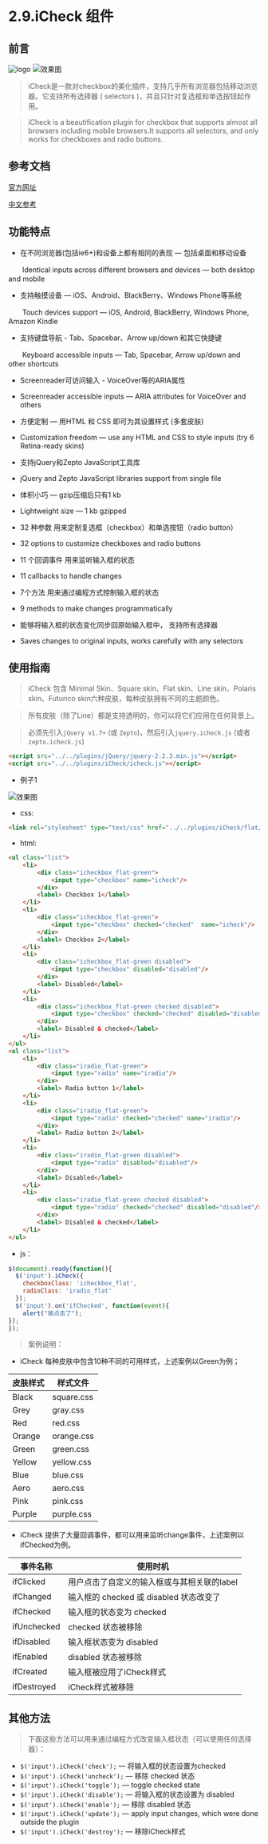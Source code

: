 # 2.9.iCheck 组件


## 前言

![logo](../img/icheck/check.png)
![效果图](../img/icheck/che.png)

> iCheck是一款对checkbox的美化插件，支持几乎所有浏览器包括移动浏览器。它支持所有选择器 ( selectors )，并且只针对复选框和单选按钮起作用。

> iCheck is a beautification plugin for checkbox that supports almost all browsers including mobile browsers.It supports all selectors, and only works for checkboxes and radio buttons.

## 参考文档

[官方网址](http://icheck.fronteed.com/)

[中文参考](http://www.jq22.com/yanshi784)

## 功能特点

- 在不同浏览器(包括ie6+)和设备上都有相同的表现 — 包括桌面和移动设备

　　Identical inputs across different browsers and devices — both desktop and mobile

- 支持触摸设备 — iOS、Android、BlackBerry、Windows Phone等系统

　　Touch devices support — iOS, Android, BlackBerry, Windows Phone, Amazon Kindle

- 支持键盘导航 - Tab、Spacebar、Arrow up/down 和其它快捷键

　　Keyboard accessible inputs — Tab, Spacebar, Arrow up/down and other shortcuts

- Screenreader可访问输入 - VoiceOver等的ARIA属性

- Screenreader accessible inputs — ARIA attributes for VoiceOver and others

- 方便定制 — 用HTML 和 CSS 即可为其设置样式 (多套皮肤)

- Customization freedom — use any HTML and CSS to style inputs (try 6 Retina-ready skins)

- 支持jQuery和Zepto JavaScript工具库

- jQuery and Zepto JavaScript libraries support from single file

- 体积小巧 — gzip压缩后只有1 kb

- Lightweight size — 1 kb gzipped

- 32 种参数 用来定制复选框（checkbox）和单选按钮（radio button）

- 32 options to customize checkboxes and radio buttons

- 11 个回调事件 用来监听输入框的状态

- 11 callbacks to handle changes

- 7个方法 用来通过编程方式控制输入框的状态

- 9 methods to make changes programmatically

- 能够将输入框的状态变化同步回原始输入框中， 支持所有选择器

- Saves changes to original inputs, works carefully with any selectors


## 使用指南

> iCheck 包含 Minimal Skin、Square skin、Flat skin、Line skin、Polaris skin、Futurico skin六种皮肤，每种皮肤拥有不同的主题颜色。

> 所有皮肤（除了Line）都是支持透明的，你可以将它们应用在任何背景上。

> 必须先引入`jQuery v1.7+` (或 `Zepto`)，然后引入`jquery.icheck.js` (或者`zepto.icheck.js`)

```html
<script src="../../plugins/jQuery/jquery-2.2.3.min.js"></script>
<script src="../../plugins/iCheck/icheck.js"></script>
```

- 例子1

![效果图](../img/icheck/checks.png)

- css:
```html
<link rel="stylesheet" type="text/css" href="../../plugins/iCheck/flat/green.css" />
```

- html:

```html
<ul class="list">
    <li>
        <div class="icheckbox_flat-green">
            <input type="checkbox" name="icheck"/>
        </div>
        <label> Checkbox 1</label>
    </li>
    <li>
        <div class="icheckbox_flat-green">
            <input type="checkbox" checked="checked"  name="icheck"/>
        </div>
        <label> Checkbox 2</label>
    </li>
    <li>
        <div class="icheckbox_flat-green disabled">
            <input type="checkbox" disabled="disabled"/>
        </div>
        <label> Disabled</label>
    </li>
    <li>
        <div class="icheckbox_flat-green checked disabled">
            <input type="checkbox" checked="checked" disabled="disabled"/>
        </div>
        <label> Disabled & checked</label>
    </li>
</ul>
<ul class="list">
    <li>
        <div class="iradio_flat-green">
            <input type="radio" name="iradio"/>
        </div>
        <label> Radio button 1</label>
    </li>
    <li>
        <div class="iradio_flat-green">
            <input type="radio" checked="checked" name="iradio"/>
        </div>
        <label> Radio button 2</label>
    </li>
    <li>
        <div class="iradio_flat-green disabled">
            <input type="radio" disabled="disabled"/>
        </div>
        <label> Disabled</label>
    </li>
    <li>
        <div class="iradio_flat-green checked disabled">
            <input type="radio" checked="checked" disabled="disabled"/>
        </div>
        <label> Disabled & checked</label>
    </li>
</ul>
```
- js：

```js 
$(document).ready(function(){
  $('input').iCheck({
    checkboxClass: 'icheckbox_flat',
    radioClass: 'iradio_flat'
  });
  $('input').on('ifChecked', function(event){
    alert("被点击了");
});
});
```

> 案例说明：

- iCheck 每种皮肤中包含10种不同的可用样式，上述案例以Green为例；

皮肤样式 | 样式文件 
--------  |-------
Black|square.css
Grey|gray.css
Red|red.css
Orange|orange.css
Green|green.css
Yellow|yellow.css
Blue|blue.css
Aero|aero.css
Pink|pink.css
Purple|purple.css

- iCheck 提供了大量回调事件，都可以用来监听change事件，上述案例以ifChecked为例。

事件名称 | 使用时机
-------- | ------
ifClicked | 用户点击了自定义的输入框或与其相关联的label
ifChanged | 输入框的 checked 或 disabled 状态改变了
ifChecked | 输入框的状态变为 checked
ifUnchecked | checked 状态被移除
ifDisabled | 输入框状态变为 disabled
ifEnabled|disabled 状态被移除
ifCreated|输入框被应用了iCheck样式
ifDestroyed|iCheck样式被移除


## 其他方法

 > 下面这些方法可以用来通过编程方式改变输入框状态（可以使用任何选择器）：

- `$('input').iCheck('check');` — 将输入框的状态设置为checked
- `$('input').iCheck('uncheck');` — 移除 checked 状态
- `$('input').iCheck('toggle');` — toggle checked state
- `$('input').iCheck('disable');` — 将输入框的状态设置为 disabled
- `$('input').iCheck('enable');` — 移除 disabled 状态
- `$('input').iCheck('update');` — apply input changes, which were done outside the plugin
- `$('input').iCheck('destroy');` — 移除iCheck样式

